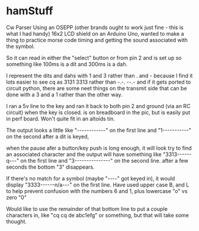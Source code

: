 # hamStuff
Cw Parser
Using an OSEPP (other brands ought to work just fine - this is what I had handy) 16x2 LCD shield on an Arduino Uno,
wanted to make a thing to practice morse code timing and getting the sound associated with the symbol.

So it can read in either the "select" button or from pin 2 and is set up so something like 100ms is a dit and 300ms is a dah.

I represent the dits and dahs with 1 and 3 rather than . and - because I find it lots easier to see cq as 3131 3313 rather than -.-. --.- 
and if it gets ported to circuit python, there are some neet things on the transmit side that can be done with a 3 and a 1 rather than the other way.

I ran a 5v line to the key and ran it back to both pin 2 and ground (via an RC circuit) when the key is closed.   is on breadboard in the pic,
but is easily put in perf board.   Won't quite fit in an altoids tin.

The output looks a little like 
"------------" on the first line and  "1-----------" on the second after a dit is keyed,

when the pause afer a button/key push is long enough, it will look try to find an associated character and the output will have something like
"3313------q---"  on the first line and "3---------------" on the second line.  after a few seconds the bottom "3" disappears.

If there's no match for a symbol (maybe "----" got keyed in), it would display "3333------n/a---" on the first line.   Have used upper case B, and L to help 
prevent confusion with the numbers 6 and 1, plus lowercase "o" vs zero "0" 

Would like to use the remainder of that bottom line to put a couple characters in, like "cq cq de abc1efg" or something, but that will take some thought.

